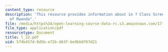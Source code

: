 ```yaml
---
content_type: resource
description: 'This resource provides information about in ? Class Screening: "Ghosts
  of Rwanda".'
file: /media/https%3A/open-learning-course-data-rc.s3.amazonaws.com/17-523-ethnicity-and-race-in-world-politics-fall-2005/574b457d8d5be72bd63fbe9bb0767d21_l_22.pdf
file_type: application/pdf
resourcetype: Document
title: l_22.pdf
uid: 574b457d-8d5b-e72b-d63f-be9bb0767d21
---
```

